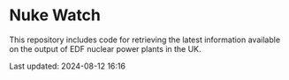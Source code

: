 # Nuke Watch

This repository includes code for retrieving the latest information available on the output of EDF nuclear power plants in the UK.

Last updated: 2024-08-12 16:16